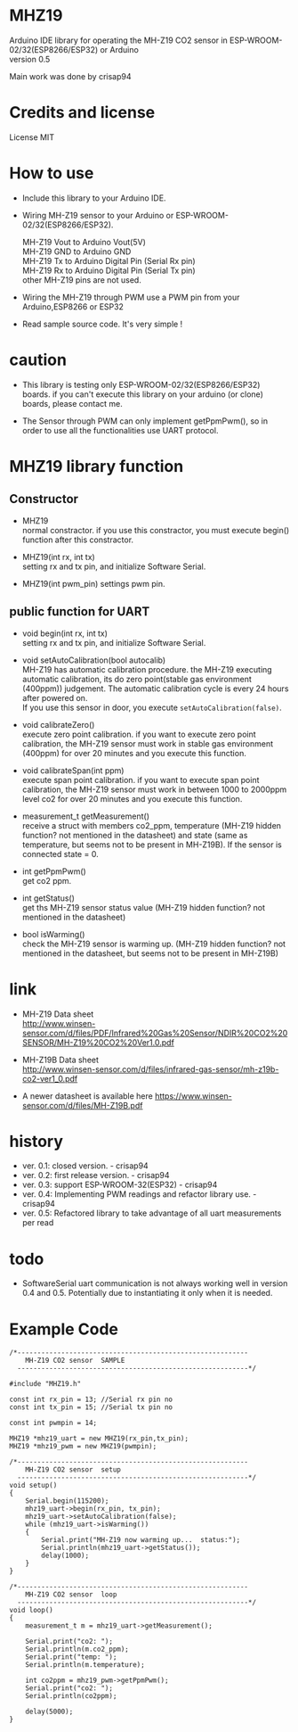 # MHZ19 
Arduino IDE library for operating the MH-Z19 CO2 sensor in ESP-WROOM-02/32(ESP8266/ESP32) or Arduino  
version 0.5

Main work was done by crisap94

# Credits and license  
License MIT

# How to use

* Include this library to your Arduino IDE.
* Wiring MH-Z19 sensor to your Arduino or ESP-WROOM-02/32(ESP8266/ESP32).

    MH-Z19 Vout to Arduino Vout(5V)  
    MH-Z19 GND  to Arduino GND  
    MH-Z19 Tx   to Arduino Digital Pin (Serial Rx pin)  
    MH-Z19 Rx   to Arduino Digital Pin (Serial Tx pin)  
    other MH-Z19 pins are not used.  
    
* Wiring the MH-Z19 through PWM use a PWM pin from your Arduino,ESP8266 or ESP32
* Read sample source code. It's very simple !

# caution

* This library is testing only ESP-WROOM-02/32(ESP8266/ESP32) boards. if you can't execute this library on your arduino (or clone) boards, please contact me.

* The Sensor through PWM can only implement getPpmPwm(), so in order to use all the functionalities use UART protocol.

# MHZ19 library function

## Constructor

* MHZ19  
  normal constractor. if you use this constractor, you must execute begin() function after this constractor.

* MHZ19(int rx, int tx)  
  setting rx and tx pin, and initialize Software Serial.
  
* MHZ19(int pwm_pin)
  settings pwm pin.

## public function for UART

* void begin(int rx, int tx)  
  setting rx and tx pin, and initialize Software Serial.
  
* void setAutoCalibration(bool autocalib)  
  MH-Z19 has automatic calibration procedure. the MH-Z19 executing automatic calibration, its do zero point(stable gas environment (400ppm)) judgement.
  The automatic calibration cycle is every 24 hours after powered on.  
  If you use this sensor in door, you execute `setAutoCalibration(false)`.

* void calibrateZero()  
  execute zero point calibration. 
  if you want to execute zero point calibration, the MH-Z19 sensor must work in stable gas environment (400ppm) for over 20 minutes and you execute this function.

* void calibrateSpan(int ppm)  
  execute span point calibration.
  if you want to execute span point calibration, the MH-Z19 sensor must work in between 1000 to 2000ppm level co2 for over 20 minutes and you execute this function.
  
* measurement_t getMeasurement()  
  receive a struct with members co2_ppm, temperature (MH-Z19 hidden function? not mentioned in the datasheet) and state (same as temperature, but seems not to be present in MH-Z19B). If the sensor is connected state = 0.
  
* int getPpmPwm()  
  get co2 ppm.

* int getStatus()  
  get ths MH-Z19 sensor status value (MH-Z19 hidden function? not mentioned in the datasheet)

* bool isWarming()  
  check the MH-Z19 sensor is warming up. (MH-Z19 hidden function? not mentioned in the datasheet, but seems not to be present in MH-Z19B)

# link
* MH-Z19 Data sheet  
  http://www.winsen-sensor.com/d/files/PDF/Infrared%20Gas%20Sensor/NDIR%20CO2%20SENSOR/MH-Z19%20CO2%20Ver1.0.pdf

* MH-Z19B Data sheet  
  http://www.winsen-sensor.com/d/files/infrared-gas-sensor/mh-z19b-co2-ver1_0.pdf
  
* A newer datasheet is available here
  https://www.winsen-sensor.com/d/files/MH-Z19B.pdf

# history
* ver. 0.1: closed version. - crisap94
* ver. 0.2: first release version. - crisap94
* ver. 0.3: support ESP-WROOM-32(ESP32) - crisap94
* ver. 0.4: Implementing PWM readings and refactor library use. - crisap94
* ver. 0.5: Refactored library to take advantage of all uart measurements per read

# todo

* SoftwareSerial uart communication is not always working well in version 0.4 and 0.5. Potentially due to instantiating it only when it is needed.

# Example Code

```
/*----------------------------------------------------------
    MH-Z19 CO2 sensor  SAMPLE
  ----------------------------------------------------------*/

#include "MHZ19.h"

const int rx_pin = 13; //Serial rx pin no
const int tx_pin = 15; //Serial tx pin no

const int pwmpin = 14;

MHZ19 *mhz19_uart = new MHZ19(rx_pin,tx_pin);
MHZ19 *mhz19_pwm = new MHZ19(pwmpin);

/*----------------------------------------------------------
    MH-Z19 CO2 sensor  setup
  ----------------------------------------------------------*/
void setup()
{
    Serial.begin(115200);
    mhz19_uart->begin(rx_pin, tx_pin);
    mhz19_uart->setAutoCalibration(false);
    while (mhz19_uart->isWarming())
    {
        Serial.print("MH-Z19 now warming up...  status:");
        Serial.println(mhz19_uart->getStatus());
        delay(1000);
    }
}

/*----------------------------------------------------------
    MH-Z19 CO2 sensor  loop
  ----------------------------------------------------------*/
void loop()
{
    measurement_t m = mhz19_uart->getMeasurement();

    Serial.print("co2: ");
    Serial.println(m.co2_ppm);
    Serial.print("temp: ");
    Serial.println(m.temperature);

    int co2ppm = mhz19_pwm->getPpmPwm();
    Serial.print("co2: ");
    Serial.println(co2ppm);
    
    delay(5000);
}
```

